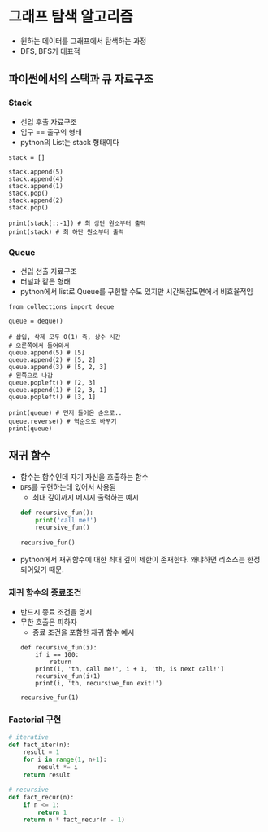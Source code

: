 # 그래프 탐색 알고리즘
- 원하는 데이터를 그래프에서 탐색하는 과정
- DFS, BFS가 대표적

## 파이썬에서의 스택과 큐 자료구조
### Stack
- 선입 후출 자료구조
- 입구 == 출구의 형태
- python의 List는 stack 형태이다

```Py
stack = []

stack.append(5)
stack.append(4)
stack.append(1)
stack.pop()
stack.append(2)
stack.pop()

print(stack[::-1]) # 최 상단 원소부터 출력
print(stack) # 최 하단 원소부터 출력
```

### Queue
- 선입 선출 자료구조
- 터널과 같은 형태
- python에서 list로 Queue를 구현할 수도 있지만 시간복잡도면에서 비효율적임

```Py
from collections import deque

queue = deque()

# 삽입, 삭제 모두 O(1) 즉, 상수 시간
# 오른쪽에서 들어와서
queue.append(5) # [5]
queue.append(2) # [5, 2]
queue.append(3) # [5, 2, 3]
# 왼쪽으로 나감
queue.popleft() # [2, 3]
queue.append(1) # [2, 3, 1]
queue.popleft() # [3, 1]

print(queue) # 먼저 들어온 순으로..
queue.reverse() # 역순으로 바꾸기
print(queue)
```

## 재귀 함수
- 함수는 함수인데 자기 자신을 호출하는 함수
- ```DFS```를 구현하는데 있어서 사용됨
    - 최대 깊이까지 메시지 출력하는 예시
    ```py
    def recursive_fun():
        print('call me!')
        recursive_fun()
        
    recursive_fun()
    ```
- python에서 재귀함수에 대한 최대 깊이 제한이 존재한다. 왜냐하면 리소스는 한정되어있기 때문.

### 재귀 함수의 종료조건
- 반드시 종료 조건을 명시
- 무한 호출은 피하자
    - 종료 조건을 포함한 재귀 함수 예시
    ```Py
    def recursive_fun(i):
        if i == 100:
            return
        print(i, 'th, call me!', i + 1, 'th, is next call!')
        recursive_fun(i+1)
        print(i, 'th, recursive_fun exit!')
        
    recursive_fun(1)
    ```

### Factorial 구현
```py
# iterative
def fact_iter(n):
    result = 1
    for i in range(1, n+1):
        result *= i
    return result

# recursive
def fact_recur(n):
    if n <= 1:
        return 1
    return n * fact_recur(n - 1)
```


